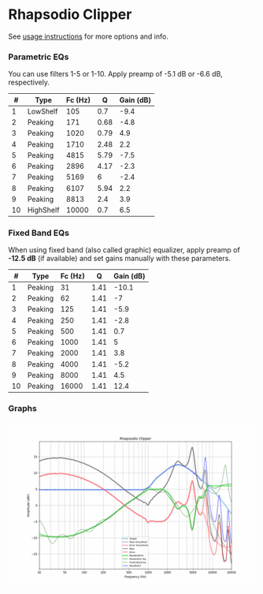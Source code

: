 # Rhapsodio Clipper
See [usage instructions](https://github.com/jaakkopasanen/AutoEq#usage) for more options and info.

### Parametric EQs
You can use filters 1-5 or 1-10. Apply preamp of -5.1 dB or -6.6 dB, respectively.

|   # | Type      |   Fc (Hz) |    Q |   Gain (dB) |
|-----|-----------|-----------|------|-------------|
|   1 | LowShelf  |       105 | 0.7  |        -9.4 |
|   2 | Peaking   |       171 | 0.68 |        -4.8 |
|   3 | Peaking   |      1020 | 0.79 |         4.9 |
|   4 | Peaking   |      1710 | 2.48 |         2.2 |
|   5 | Peaking   |      4815 | 5.79 |        -7.5 |
|   6 | Peaking   |      2896 | 4.17 |        -2.3 |
|   7 | Peaking   |      5169 | 6    |        -2.4 |
|   8 | Peaking   |      6107 | 5.94 |         2.2 |
|   9 | Peaking   |      8813 | 2.4  |         3.9 |
|  10 | HighShelf |     10000 | 0.7  |         6.5 |

### Fixed Band EQs
When using fixed band (also called graphic) equalizer, apply preamp of **-12.5 dB** (if available) and set gains manually with these parameters.

|   # | Type    |   Fc (Hz) |    Q |   Gain (dB) |
|-----|---------|-----------|------|-------------|
|   1 | Peaking |        31 | 1.41 |       -10.1 |
|   2 | Peaking |        62 | 1.41 |        -7   |
|   3 | Peaking |       125 | 1.41 |        -5.9 |
|   4 | Peaking |       250 | 1.41 |        -2.8 |
|   5 | Peaking |       500 | 1.41 |         0.7 |
|   6 | Peaking |      1000 | 1.41 |         5   |
|   7 | Peaking |      2000 | 1.41 |         3.8 |
|   8 | Peaking |      4000 | 1.41 |        -5.2 |
|   9 | Peaking |      8000 | 1.41 |         4.5 |
|  10 | Peaking |     16000 | 1.41 |        12.4 |

### Graphs
![](./Rhapsodio%20Clipper.png)
